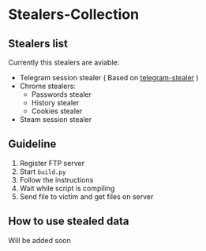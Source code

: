 # Stealers-Collection

## Stealers list
Currently this stealers are aviable:
- Telegram session stealer ( Based on [telegram-stealer](https://github.com/Ghost-Bear/telegram-stealer) )
- Chrome stealers:
  - Passwords stealer
  - History stealer
  - Cookies stealer
- Steam session stealer

## Guideline
1. Register FTP server
2. Start `build.py`
3. Follow the instructions
4. Wait while script is compiling
5. Send file to victim and get files on server

## How to use stealed data
Will be added soon
